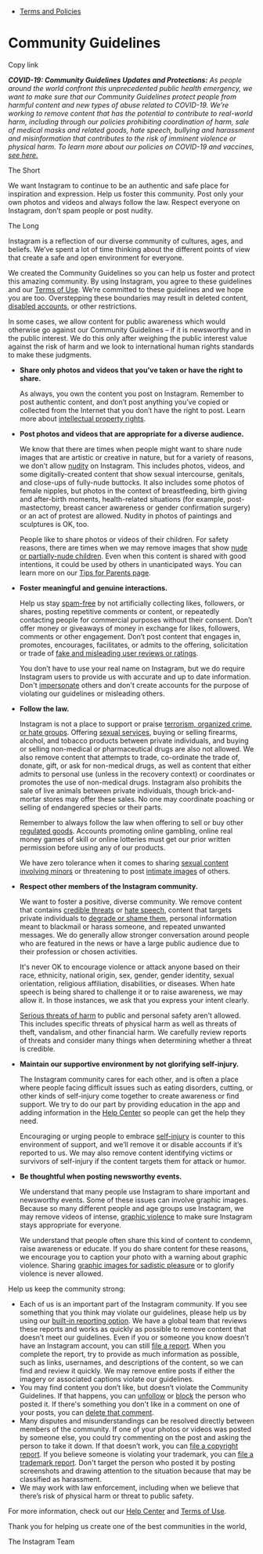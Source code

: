 *   [Terms and Policies](https://help.instagram.com/1417489251945243/?helpref=breadcrumb)

Community Guidelines
====================

Copy link

_**COVID-19: Community Guidelines Updates and Protections:** As people around the world confront this unprecedented public health emergency, we want to make sure that our Community Guidelines protect people from harmful content and new types of abuse related to COVID-19. We’re working to remove content that has the potential to contribute to real-world harm, including through our policies prohibiting coordination of harm, sale of medical masks and related goods, hate speech, bullying and harassment and misinformation that contributes to the risk of imminent violence or physical harm. To learn more about our policies on COVID-19 and vaccines, [see here.](https://help.instagram.com/697825587576762?helpref=faq_content)_

The Short

We want Instagram to continue to be an authentic and safe place for inspiration and expression. Help us foster this community. Post only your own photos and videos and always follow the law. Respect everyone on Instagram, don’t spam people or post nudity.

The Long

Instagram is a reflection of our diverse community of cultures, ages, and beliefs. We’ve spent a lot of time thinking about the different points of view that create a safe and open environment for everyone.

We created the Community Guidelines so you can help us foster and protect this amazing community. By using Instagram, you agree to these guidelines and our [Terms of Use](https://www.instagram.com/legal/terms). We’re committed to these guidelines and we hope you are too. Overstepping these boundaries may result in deleted content, [disabled accounts](https://help.instagram.com/366993040048856?helpref=faq_content), or other restrictions.

In some cases, we allow content for public awareness which would otherwise go against our Community Guidelines – if it is newsworthy and in the public interest. We do this only after weighing the public interest value against the risk of harm and we look to international human rights standards to make these judgments.

*   **Share only photos and videos that you’ve taken or have the right to share.**
    
    As always, you own the content you post on Instagram. Remember to post authentic content, and don’t post anything you’ve copied or collected from the Internet that you don’t have the right to post. Learn more about [intellectual property rights](https://help.instagram.com/126382350847838?helpref=faq_content).
    
*   **Post photos and videos that are appropriate for a diverse audience.**
    
    We know that there are times when people might want to share nude images that are artistic or creative in nature, but for a variety of reasons, we don’t allow [nudity](https://l.instagram.com/?u=https%3A%2F%2Fwww.facebook.com%2Fcommunitystandards%2Fadult_nudity_sexual_activity&e=AT1O6n58wdlMYEdFA5QcIo8_QFqZaQW2LkjB4A3EBvTTtyOyTTaHa7hB4dpVwtSpPLCwFgDTBeeV_733Ugz3ram1FBR3lpVsNC_n3E_Ko4nCytpPrGPPaLPTXeSjh1KGuYD3omGAtmAb3IIS6H0beM6tz6EMVi_B-IxIkQ) on Instagram. This includes photos, videos, and some digitally-created content that show sexual intercourse, genitals, and close-ups of fully-nude buttocks. It also includes some photos of female nipples, but photos in the context of breastfeeding, birth giving and after-birth moments, health-related situations (for example, post-mastectomy, breast cancer awareness or gender confirmation surgery) or an act of protest are allowed. Nudity in photos of paintings and sculptures is OK, too.
    
    People like to share photos or videos of their children. For safety reasons, there are times when we may remove images that show [nude or partially-nude children](https://l.instagram.com/?u=https%3A%2F%2Fwww.facebook.com%2Fcommunitystandards%2Fchild_nudity_sexual_exploitation&e=AT1O6n58wdlMYEdFA5QcIo8_QFqZaQW2LkjB4A3EBvTTtyOyTTaHa7hB4dpVwtSpPLCwFgDTBeeV_733Ugz3ram1FBR3lpVsNC_n3E_Ko4nCytpPrGPPaLPTXeSjh1KGuYD3omGAtmAb3IIS6H0beM6tz6EMVi_B-IxIkQ). Even when this content is shared with good intentions, it could be used by others in unanticipated ways. You can learn more on our [Tips for Parents page](https://help.instagram.com/154475974694511/?helpref=faq_content).
    
*   **Foster meaningful and genuine interactions.**
    
    Help us stay [spam-free](https://l.instagram.com/?u=https%3A%2F%2Fwww.facebook.com%2Fcommunitystandards%2Fspam&e=AT1O6n58wdlMYEdFA5QcIo8_QFqZaQW2LkjB4A3EBvTTtyOyTTaHa7hB4dpVwtSpPLCwFgDTBeeV_733Ugz3ram1FBR3lpVsNC_n3E_Ko4nCytpPrGPPaLPTXeSjh1KGuYD3omGAtmAb3IIS6H0beM6tz6EMVi_B-IxIkQ) by not artificially collecting likes, followers, or shares, posting repetitive comments or content, or repeatedly contacting people for commercial purposes without their consent. Don’t offer money or giveaways of money in exchange for likes, followers, comments or other engagement. Don’t post content that engages in, promotes, encourages, facilitates, or admits to the offering, solicitation or trade of [fake and misleading user reviews or ratings](https://l.instagram.com/?u=https%3A%2F%2Fwww.facebook.com%2Fcommunitystandards%2Ffraud_deception&e=AT1O6n58wdlMYEdFA5QcIo8_QFqZaQW2LkjB4A3EBvTTtyOyTTaHa7hB4dpVwtSpPLCwFgDTBeeV_733Ugz3ram1FBR3lpVsNC_n3E_Ko4nCytpPrGPPaLPTXeSjh1KGuYD3omGAtmAb3IIS6H0beM6tz6EMVi_B-IxIkQ).
    
    You don’t have to use your real name on Instagram, but we do require Instagram users to provide us with accurate and up to date information. Don't [impersonate](https://l.instagram.com/?u=https%3A%2F%2Fwww.facebook.com%2Fcommunitystandards%2Fmisrepresentation&e=AT1O6n58wdlMYEdFA5QcIo8_QFqZaQW2LkjB4A3EBvTTtyOyTTaHa7hB4dpVwtSpPLCwFgDTBeeV_733Ugz3ram1FBR3lpVsNC_n3E_Ko4nCytpPrGPPaLPTXeSjh1KGuYD3omGAtmAb3IIS6H0beM6tz6EMVi_B-IxIkQ) others and don't create accounts for the purpose of violating our guidelines or misleading others.
    
*   **Follow the law.**
    
    Instagram is not a place to support or praise [terrorism, organized crime, or hate groups](https://l.instagram.com/?u=https%3A%2F%2Fwww.facebook.com%2Fcommunitystandards%2Fdangerous_individuals_organizations&e=AT1O6n58wdlMYEdFA5QcIo8_QFqZaQW2LkjB4A3EBvTTtyOyTTaHa7hB4dpVwtSpPLCwFgDTBeeV_733Ugz3ram1FBR3lpVsNC_n3E_Ko4nCytpPrGPPaLPTXeSjh1KGuYD3omGAtmAb3IIS6H0beM6tz6EMVi_B-IxIkQ). Offering [sexual services](https://l.instagram.com/?u=https%3A%2F%2Fwww.facebook.com%2Fcommunitystandards%2Fsexual_solicitation&e=AT1O6n58wdlMYEdFA5QcIo8_QFqZaQW2LkjB4A3EBvTTtyOyTTaHa7hB4dpVwtSpPLCwFgDTBeeV_733Ugz3ram1FBR3lpVsNC_n3E_Ko4nCytpPrGPPaLPTXeSjh1KGuYD3omGAtmAb3IIS6H0beM6tz6EMVi_B-IxIkQ), buying or selling firearms, alcohol, and tobacco products between private individuals, and buying or selling non-medical or pharmaceutical drugs are also not allowed. We also remove content that attempts to trade, co-ordinate the trade of, donate, gift, or ask for non-medical drugs, as well as content that either admits to personal use (unless in the recovery context) or coordinates or promotes the use of non-medical drugs. Instagram also prohibits the sale of live animals between private individuals, though brick-and-mortar stores may offer these sales. No one may coordinate poaching or selling of endangered species or their parts.
    
    Remember to always follow the law when offering to sell or buy other [regulated goods](https://l.instagram.com/?u=https%3A%2F%2Fwww.facebook.com%2Fcommunitystandards%2Fregulated_goods&e=AT1O6n58wdlMYEdFA5QcIo8_QFqZaQW2LkjB4A3EBvTTtyOyTTaHa7hB4dpVwtSpPLCwFgDTBeeV_733Ugz3ram1FBR3lpVsNC_n3E_Ko4nCytpPrGPPaLPTXeSjh1KGuYD3omGAtmAb3IIS6H0beM6tz6EMVi_B-IxIkQ). Accounts promoting online gambling, online real money games of skill or online lotteries must get our prior written permission before using any of our products.
    
    We have zero tolerance when it comes to sharing [sexual content involving minors](https://l.instagram.com/?u=https%3A%2F%2Fwww.facebook.com%2Fcommunitystandards%2Fchild_nudity_sexual_exploitation&e=AT1O6n58wdlMYEdFA5QcIo8_QFqZaQW2LkjB4A3EBvTTtyOyTTaHa7hB4dpVwtSpPLCwFgDTBeeV_733Ugz3ram1FBR3lpVsNC_n3E_Ko4nCytpPrGPPaLPTXeSjh1KGuYD3omGAtmAb3IIS6H0beM6tz6EMVi_B-IxIkQ) or threatening to post [intimate images](https://l.instagram.com/?u=https%3A%2F%2Fwww.facebook.com%2Fcommunitystandards%2Fsexual_exploitation_adults&e=AT1O6n58wdlMYEdFA5QcIo8_QFqZaQW2LkjB4A3EBvTTtyOyTTaHa7hB4dpVwtSpPLCwFgDTBeeV_733Ugz3ram1FBR3lpVsNC_n3E_Ko4nCytpPrGPPaLPTXeSjh1KGuYD3omGAtmAb3IIS6H0beM6tz6EMVi_B-IxIkQ) of others.
    
*   **Respect other members of the Instagram community.**
    
    We want to foster a positive, diverse community. We remove content that contains [credible threats](https://l.instagram.com/?u=https%3A%2F%2Fwww.facebook.com%2Fcommunitystandards%2Fcredible_violence&e=AT1O6n58wdlMYEdFA5QcIo8_QFqZaQW2LkjB4A3EBvTTtyOyTTaHa7hB4dpVwtSpPLCwFgDTBeeV_733Ugz3ram1FBR3lpVsNC_n3E_Ko4nCytpPrGPPaLPTXeSjh1KGuYD3omGAtmAb3IIS6H0beM6tz6EMVi_B-IxIkQ) or [hate speech](https://l.instagram.com/?u=https%3A%2F%2Fwww.facebook.com%2Fcommunitystandards%2Fhate_speech&e=AT1O6n58wdlMYEdFA5QcIo8_QFqZaQW2LkjB4A3EBvTTtyOyTTaHa7hB4dpVwtSpPLCwFgDTBeeV_733Ugz3ram1FBR3lpVsNC_n3E_Ko4nCytpPrGPPaLPTXeSjh1KGuYD3omGAtmAb3IIS6H0beM6tz6EMVi_B-IxIkQ), content that targets private individuals to [degrade or shame them](https://l.instagram.com/?u=https%3A%2F%2Fwww.facebook.com%2Fcommunitystandards%2Fbullying&e=AT1O6n58wdlMYEdFA5QcIo8_QFqZaQW2LkjB4A3EBvTTtyOyTTaHa7hB4dpVwtSpPLCwFgDTBeeV_733Ugz3ram1FBR3lpVsNC_n3E_Ko4nCytpPrGPPaLPTXeSjh1KGuYD3omGAtmAb3IIS6H0beM6tz6EMVi_B-IxIkQ), personal information meant to blackmail or harass someone, and repeated unwanted messages. We do generally allow stronger conversation around people who are featured in the news or have a large public audience due to their profession or chosen activities.
    
    It's never OK to encourage violence or attack anyone based on their race, ethnicity, national origin, sex, gender, gender identity, sexual orientation, religious affiliation, disabilities, or diseases. When hate speech is being shared to challenge it or to raise awareness, we may allow it. In those instances, we ask that you express your intent clearly.
    
    [Serious threats of harm](https://l.instagram.com/?u=https%3A%2F%2Fwww.facebook.com%2Fcommunitystandards%2Fcredible_violence&e=AT1O6n58wdlMYEdFA5QcIo8_QFqZaQW2LkjB4A3EBvTTtyOyTTaHa7hB4dpVwtSpPLCwFgDTBeeV_733Ugz3ram1FBR3lpVsNC_n3E_Ko4nCytpPrGPPaLPTXeSjh1KGuYD3omGAtmAb3IIS6H0beM6tz6EMVi_B-IxIkQ) to public and personal safety aren't allowed. This includes specific threats of physical harm as well as threats of theft, vandalism, and other financial harm. We carefully review reports of threats and consider many things when determining whether a threat is credible.
    
*   **Maintain our supportive environment by not glorifying self-injury.**
    
    The Instagram community cares for each other, and is often a place where people facing difficult issues such as eating disorders, cutting, or other kinds of self-injury come together to create awareness or find support. We try to do our part by providing education in the app and adding information in the [Help Center](https://help.instagram.com/) so people can get the help they need.
    
    Encouraging or urging people to embrace [self-injury](https://l.instagram.com/?u=https%3A%2F%2Fwww.facebook.com%2Fcommunitystandards%2Fsuicide_self_injury_violence&e=AT1O6n58wdlMYEdFA5QcIo8_QFqZaQW2LkjB4A3EBvTTtyOyTTaHa7hB4dpVwtSpPLCwFgDTBeeV_733Ugz3ram1FBR3lpVsNC_n3E_Ko4nCytpPrGPPaLPTXeSjh1KGuYD3omGAtmAb3IIS6H0beM6tz6EMVi_B-IxIkQ) is counter to this environment of support, and we’ll remove it or disable accounts if it’s reported to us. We may also remove content identifying victims or survivors of self-injury if the content targets them for attack or humor.
    
*   **Be thoughtful when posting newsworthy events.**
    
    We understand that many people use Instagram to share important and newsworthy events. Some of these issues can involve graphic images. Because so many different people and age groups use Instagram, we may remove videos of intense, [graphic violence](https://l.instagram.com/?u=https%3A%2F%2Fwww.facebook.com%2Fcommunitystandards%2Fgraphic_violence&e=AT1O6n58wdlMYEdFA5QcIo8_QFqZaQW2LkjB4A3EBvTTtyOyTTaHa7hB4dpVwtSpPLCwFgDTBeeV_733Ugz3ram1FBR3lpVsNC_n3E_Ko4nCytpPrGPPaLPTXeSjh1KGuYD3omGAtmAb3IIS6H0beM6tz6EMVi_B-IxIkQ) to make sure Instagram stays appropriate for everyone.
    
    We understand that people often share this kind of content to condemn, raise awareness or educate. If you do share content for these reasons, we encourage you to caption your photo with a warning about graphic violence. Sharing [graphic images for sadistic pleasure](https://l.instagram.com/?u=https%3A%2F%2Fwww.facebook.com%2Fcommunitystandards%2Fcruel_insensitive&e=AT1O6n58wdlMYEdFA5QcIo8_QFqZaQW2LkjB4A3EBvTTtyOyTTaHa7hB4dpVwtSpPLCwFgDTBeeV_733Ugz3ram1FBR3lpVsNC_n3E_Ko4nCytpPrGPPaLPTXeSjh1KGuYD3omGAtmAb3IIS6H0beM6tz6EMVi_B-IxIkQ) or to glorify violence is never allowed.
    

Help us keep the community strong:

*   Each of us is an important part of the Instagram community. If you see something that you think may violate our guidelines, please help us by using our [built-in reporting option](https://help.instagram.com/165828726894770?helpref=faq_content). We have a global team that reviews these reports and works as quickly as possible to remove content that doesn’t meet our guidelines. Even if you or someone you know doesn’t have an Instagram account, you can still [file a report](https://help.instagram.com/contact/383679321740945). When you complete the report, try to provide as much information as possible, such as links, usernames, and descriptions of the content, so we can find and review it quickly. We may remove entire posts if either the imagery or associated captions violate our guidelines.
*   You may find content you don’t like, but doesn’t violate the Community Guidelines. If that happens, you can [unfollow](https://help.instagram.com/286340048138725?helpref=faq_content) or [block](https://help.instagram.com/426700567389543/?helpref=faq_content) the person who posted it. If there's something you don't like in a comment on one of your posts, you can [delete that comment](https://help.instagram.com/289098941190483?helpref=faq_content).
*   Many disputes and misunderstandings can be resolved directly between members of the community. If one of your photos or videos was posted by someone else, you could try commenting on the post and asking the person to take it down. If that doesn’t work, you can [file a copyright report](https://help.instagram.com/126382350847838?helpref=faq_content). If you believe someone is violating your trademark, you can [file a trademark report](https://help.instagram.com/222826637847963?helpref=faq_content). Don't target the person who posted it by posting screenshots and drawing attention to the situation because that may be classified as harassment.
*   We may work with law enforcement, including when we believe that there’s risk of physical harm or threat to public safety.

For more information, check out our [Help Center](https://help.instagram.com/) and [Terms of Use](https://l.instagram.com/?u=http%3A%2F%2Finstagram.com%2Flegal%2Fterms%2F%23&e=AT1O6n58wdlMYEdFA5QcIo8_QFqZaQW2LkjB4A3EBvTTtyOyTTaHa7hB4dpVwtSpPLCwFgDTBeeV_733Ugz3ram1FBR3lpVsNC_n3E_Ko4nCytpPrGPPaLPTXeSjh1KGuYD3omGAtmAb3IIS6H0beM6tz6EMVi_B-IxIkQ).

Thank you for helping us create one of the best communities in the world,

The Instagram Team